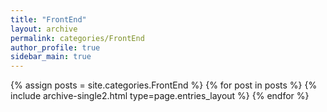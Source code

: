 ```yaml
---
title: "FrontEnd"
layout: archive
permalink: categories/FrontEnd
author_profile: true
sidebar_main: true
---
```


{% assign posts = site.categories.FrontEnd %}
{% for post in posts %} {% include archive-single2.html type=page.entries_layout %} {% endfor %}